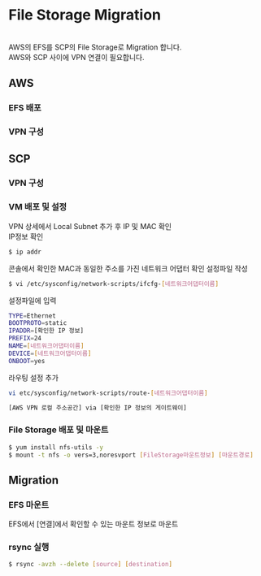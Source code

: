 <h1>File Storage Migration</h1>
</br>
AWS의 EFS를 SCP의 File Storage로 Migration 합니다.</br>
AWS와 SCP 사이에 VPN 연결이 필요합니다.

<h2>AWS</h2>
<h3>EFS 배포</h3>
<h3>VPN 구성</h3>

<h2>SCP</h2>
<h3>VPN 구성</h3>
<h3>VM 배포 및 설정</h3>
VPN 상세에서 Local Subnet 추가 후 IP 및 MAC 확인</br>
IP정보 확인

```bash
$ ip addr
```
콘솔에서 확인한 MAC과 동일한 주소를 가진 네트워크 어댑터 확인 설정파일 작성

```bash
$ vi /etc/sysconfig/network-scripts/ifcfg-[네트워크어댑터이름]
```
설정파일에 입력

```bash
TYPE=Ethernet
BOOTPROTO=static
IPADDR=[확인한 IP 정보]
PREFIX=24
NAME=[네트워크어댑터이름]
DEVICE=[네트워크어댑터이름]
ONBOOT=yes
```
라우팅 설정 추가

```bash
vi etc/sysconfig/network-scripts/route-[네트워크어댑터이름]
```

```bash
[AWS VPN 로컬 주소공간] via [확인한 IP 정보의 게이트웨이]
```

<h3>File Storage 배포 및 마운트</h3>

```bash
$ yum install nfs-utils -y
$ mount -t nfs -o vers=3,noresvport [FileStorage마운트정보] [마운트경로]
```

<h2>Migration</h2>
<h3>EFS 마운트</h3>
EFS에서 [연결]에서 확인할 수 있는 마운트 정보로 마운트

<h3>rsync 실행</h3>

```bash
$ rsync -avzh --delete [source] [destination]
```
